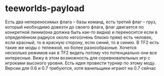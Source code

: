 # teeworlds-payload
Есть два непереносимых флага – базы команд, есть третий флаг – груз, который необходимо довезти до своего флага, флаг двигается по конкретной линии(она должна быть как-то видна) и переносится если в определённом радиусе около него(очень близко прям) есть человек, если красный, то в красную сторону, если синий, то в синию. В TF2 есть такие же моды с тележкой, но более разнообразные. Хочется несколько режимов как в TF2 видеть потому что потенциально они все интересные. Вижу в этом возможность для соревновательных игр с игроками высокого уровня.
Есть идея провести турнир по этому моду.
Версии для 0.6 и 0.7 требуются, хотя ванильщики играют на 0.7 сейчас

